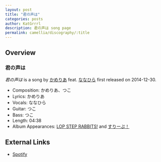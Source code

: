 ```yaml
---
layout: post
title: "君の声は"
categories: posts
author: KatGrrrl
description: 君の声は song page
permalink: camellia/discography/:title
---
```


## Overview

### 君の声は

*君の声は* is a song by [かめりあ](<{% link postsWiki/_posts/2023-12-10-camellia.md %}>) feat. [ななひら](#) first released on 2014-12-30.

* Composition: かめりあ、つこ
* Lyrics: かめりあ
* Vocals: ななひら
* Guitar: つこ
* Bass: つこ
* Length: 04:38
* Album Appearances: [LOP STEP RABBITS!](<{% link postsInclude/_posts/camellia/albums/LOP-STEP-RABBITS!/2023-12-06-LOP-STEP-RABBITS!.md %}>) and [すりーぷ！](<{% link postsInclude/_posts/camellia/albums/Sleep/2023-12-18-Sleep.md %}>)

## External Links

* [Spotify](https://open.spotify.com/track/1Esk06AYA5Xy0v4Ua3VhMx?si=4f40f572111c4661)
